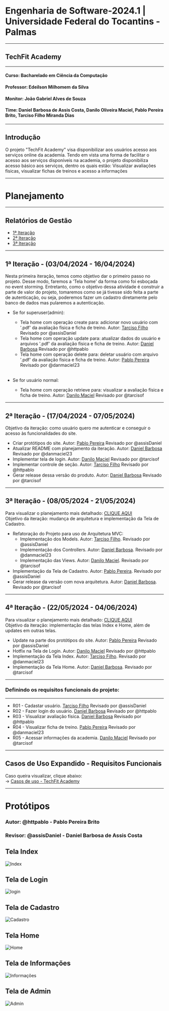 # Engenharia de Software-2024.1 | Universidade Federal do Tocantins - Palmas

---
## TechFit Academy

---
#### Curso: Bacharelado em Ciência da Computação
#### Professor: Edeilson Milhomem da Silva
#### Monitor: João Gabriel Alves de Souza
#### Time: Daniel Barbosa de Assis Costa, Danilo Oliveira Maciel, Pablo Pereira Brito, Tarciso Filho Miranda Dias

---
## Introdução 

O projeto "TechFit Academy" visa disponibilizar aos usuários acesso aos serviços online da academia. Tendo em vista uma forma de facilitar o acesso aos serviços disponíveis na academia, o projeto disponibiliza acesso básico aos serviços, dentro os quais estão: Visualizar avaliações físicas, visualizar fichas de treinos e acesso a informações

---
# Planejamento

---
## Relatórios de Gestão
- [1ª Iteração](Relatorios%20de%20Gestao/Relatórios%20de%20Gestão%20-%20Iteração%20%231.md)
- [2ª Iteração](Relatorios%20de%20Gestao/Relatórios%20de%20Gestão%20-%20Iteração%20%232.md)
- [3ª Iteração](Relatorios%20de%20Gestao/Relatórios%20de%20Gestão%20-%20Iteração%20%233.md)

---
## 1ª Iteração - (03/04/2024 - 16/04/2024)

Nesta primeira iteração, temos como objetivo dar o primeiro passo no projeto. Desse modo, faremos a 'Tela home' da forma como foi esboçada no event storming. Entretanto, como o objetivo dessa atividade é construir a parte de valor do projeto, tomaremos como se já tivesse sido feita a parte de autenticação, ou seja, poderemos fazer um cadastro diretamente pelo banco de dados mas pularemos a autenticação.

- Se for superuser(admin):
  - Tela home com operação create para: adicionar novo usuário com '.pdf' da avaliação física e ficha de treino. Autor: [Tarciso Filho](https://github.com/tarcisof) Revisado por @assisDaniel
  - Tela home com operação update para: atualizar dados do usuário e arquivos '.pdf' da avaliação física e ficha de treino. Autor: [Daniel Barbosa](https://github.com/assisDaniel) Revisado por @httpablo
  - Tela home com operação delete para: deletar usuário com arquivo '.pdf' da avaliação física e ficha de treino. Autor: [Pablo Pereira](https://github.com/httpablo) Revisado por @danmaciel23
  
  <br>
  
- Se for usuário normal:
  - Tela home com operação retrieve para: visualizar a avaliação física e ficha de treino. Autor: [Danilo Maciel](https://github.com/danmaciel23) Revisado por @tarcisof

---
## 2ª Iteração - (17/04/2024 - 07/05/2024)
Objetivo da iteração: como usuário quero me autenticar e conseguir o acesso às funcionalidades do site. <br>

- Criar protótipos do site. Autor: [Pablo Pereira](https://github.com/httpablo) Revisado por @assisDaniel
- Atualizar README com planejamento da iteração. Autor: [Daniel Barbosa](https://github.com/assisDaniel) Revisado por @danmaciel23
- Implementar tela de login. Autor: [Danilo Maciel](https://github.com/danmaciel23) Revisado por @tarcisof
- Implementar controle de seção. Autor: [Tarciso Filho](https://github.com/tarcisof) Revisado por @httpablo
- Gerar release dessa versão do produto. Autor: [Daniel Barbosa](https://github.com/assisDaniel) Revisado por @tarcisof

---
## 3ª Iteração - (08/05/2024 - 21/05/2024)
Para visualizar o planejamento mais detalhado: [CLIQUE AQUI](https://github.com/users/assisDaniel/projects/5)<br>
Objetivo da iteração: mudança de arquitetura e implementação da Tela de Cadastro. <br>

- Refatoração do Projeto para uso de Arquitetura MVC:
  - Implementação dos Models. Autor: [Tarciso Filho](https://github.com/tarcisof). Revisado por @assisDaniel
  - Implementação dos Controllers. Autor: [Daniel Barbosa](https://github.com/assisDaniel). Revisado por @danmaciel23
  - Implementação das Views. Autor: [Danilo Maciel](https://github.com/danmaciel23). Revisado por @tarcisof
- Implementação da Tela de Cadastro. Autor: [Pablo Pereira](https://github.com/httpablo). Revisado por @assisDaniel
- Gerar release da versão com nova arquitetura. Autor: [Daniel Barbosa](https://github.com/assisDaniel). Revisado por @tarcisof

---
## 4ª Iteração - (22/05/2024 - 04/06/2024)
Para visualizar o planejamento mais detalhado: [CLIQUE AQUI](https://github.com/users/assisDaniel/projects/5)<br>
Objetivo da iteração: implementação das telas Index e Home, além de updates em outras telas.<br>

- Update na parte dos protótipos do site. Autor: [Pablo Pereira](https://github.com/httpablo) Revisado por @assisDaniel
- Hotfix na Tela de Login. Autor: [Danilo Maciel](https://github.com/danmaciel23) Revisado por @httpablo
- Implementação da Tela Index. Autor: [Tarciso Filho](https://github.com/tarcisof). Revisado por @danmaciel23
- Implementação da Tela Home. Autor: [Daniel Barbosa](https://github.com/assisDaniel). Revisado por @tarcisof

---
### Definindo os requisitos funcionais do projeto:

---

 - R01 - Cadastar usuário. [Tarciso Filho](https://github.com/tarcisof) Revisado por @assisDaniel
 - R02 - Fazer login do usuário. [Daniel Barbosa](https://github.com/assisDaniel) Revisado por @httpablo
 - R03 - Visualizar avaliação física. [Daniel Barbosa](https://github.com/assisDaniel) Revisado por @httpablo
 - R04 - Visualizar ficha de treino. [Pablo Pereira](https://github.com/httpablo) Revisado por @danmaciel23
 - R05 - Acessar informações da academia. [Danilo Maciel](https://github.com/danmaciel23) Revisado por @tarcisof

---
## Casos de Uso Expandido - Requisitos Funcionais
Caso queira visualizar, clique abaixo: <br>
-> [Casos de uso - TechFit Academy](Casos%20de%20Uso/casosDeUso.md)

---

# **Protótipos**
### Autor: @httpablo - Pablo Pereira Brito
### Revisor: @assisDaniel - Daniel Barbosa de Assis Costa

## Tela Index
![Index](Prototipos/index.png)

## Tela de Login
![login](Prototipos/login.png)

## Tela de Cadastro
![Cadastro](Prototipos/cadastro.png)

## Tela Home
![Home](Prototipos/home.png)

## Tela de Informações
![Informações](Prototipos/informacoes.png)

## Tela de Admin
![Admin](Prototipos/admin.png)

